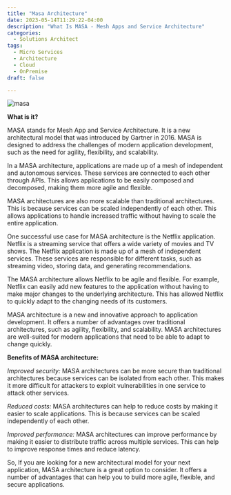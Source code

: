 ```yaml
---
title: "Masa Architecture"
date: 2023-05-14T11:29:22-04:00
description: "What Is MASA - Mesh Apps and Service Architecture"
categories:
  - Solutions Architect
tags:
  - Micro Services
  - Architecture
  - Cloud
  - OnPremise
draft: false

---
```

![masa](/posts/images/masa_architecture.jpg)

**What is it?**

MASA stands for Mesh App and Service Architecture. It is a new architectural model that was introduced by Gartner in 2016. MASA is designed to address the challenges of modern application development, such as the need for agility, flexibility, and scalability.

In a MASA architecture, applications are made up of a mesh of independent and autonomous services. These services are connected to each other through APIs. This allows applications to be easily composed and decomposed, making them more agile and flexible.

MASA architectures are also more scalable than traditional architectures. This is because services can be scaled independently of each other. This allows applications to handle increased traffic without having to scale the entire application.

One successful use case for MASA architecture is the Netflix application. Netflix is a streaming service that offers a wide variety of movies and TV shows. The Netflix application is made up of a mesh of independent services. These services are responsible for different tasks, such as streaming video, storing data, and generating recommendations.

The MASA architecture allows Netflix to be agile and flexible. For example, Netflix can easily add new features to the application without having to make major changes to the underlying architecture. This has allowed Netflix to quickly adapt to the changing needs of its customers.

MASA architecture is a new and innovative approach to application development. It offers a number of advantages over traditional architectures, such as agility, flexibility, and scalability. MASA architectures are well-suited for modern applications that need to be able to adapt to change quickly.

**Benefits of MASA architecture:**

*Improved security:* MASA architectures can be more secure than traditional architectures because services can be isolated from each other. This makes it more difficult for attackers to exploit vulnerabilities in one service to attack other services.

*Reduced costs:* MASA architectures can help to reduce costs by making it easier to scale applications. This is because services can be scaled independently of each other.

*Improved performance:* MASA architectures can improve performance by making it easier to distribute traffic across multiple services. This can help to improve response times and reduce latency.

So, If you are looking for a new architectural model for your next application, MASA architecture is a great option to consider. It offers a number of advantages that can help you to build more agile, flexible, and secure applications.

